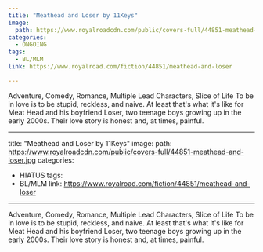 ```yaml
---
title: "Meathead and Loser by 11Keys"
image:
  path: https://www.royalroadcdn.com/public/covers-full/44851-meathead-and-loser.jpg
categories:
  - ONGOING
tags:
  - BL/MLM
link: https://www.royalroad.com/fiction/44851/meathead-and-loser

---
```

Adventure, Comedy, Romance, Multiple Lead Characters, Slice of Life
To be in love is to be stupid, reckless, and naive. At least that's what it's like for Meat Head and his boyfriend Loser, two teenage boys growing up in the early 2000s. Their love story is honest and, at times, painful.

---
title: "Meathead and Loser by 11Keys"
image:
  path: https://www.royalroadcdn.com/public/covers-full/44851-meathead-and-loser.jpg
categories:
  - HIATUS
tags:
  - BL/MLM
link: https://www.royalroad.com/fiction/44851/meathead-and-loser

---
Adventure, Comedy, Romance, Multiple Lead Characters, Slice of Life
To be in love is to be stupid, reckless, and naive. At least that's what it's like for Meat Head and his boyfriend Loser, two teenage boys growing up in the early 2000s. Their love story is honest and, at times, painful.

